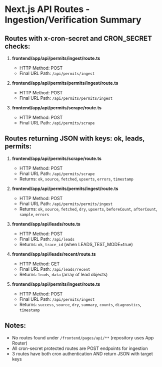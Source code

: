 # Next.js API Routes - Ingestion/Verification Summary

## Routes with x-cron-secret and CRON_SECRET checks:

1. **frontend/app/api/permits/ingest/route.ts** 
   - HTTP Method: POST
   - Final URL Path: `/api/permits/ingest`

2. **frontend/app/api/permits/permits/ingest/route.ts**
   - HTTP Method: POST  
   - Final URL Path: `/api/permits/permits/ingest`

3. **frontend/app/api/permits/scrape/route.ts**
   - HTTP Method: POST
   - Final URL Path: `/api/permits/scrape`

## Routes returning JSON with keys: ok, leads, permits:

1. **frontend/app/api/permits/scrape/route.ts**
   - HTTP Method: POST
   - Final URL Path: `/api/permits/scrape` 
   - Returns: `ok`, `source`, `fetched`, `upserts`, `errors`, `timestamp`

2. **frontend/app/api/permits/permits/ingest/route.ts**
   - HTTP Method: POST
   - Final URL Path: `/api/permits/permits/ingest`
   - Returns: `ok`, `source`, `fetched`, `dry`, `upserts`, `beforeCount`, `afterCount`, `sample`, `errors`

3. **frontend/app/api/leads/route.ts**
   - HTTP Method: POST
   - Final URL Path: `/api/leads`
   - Returns: `ok`, `trace_id` (when LEADS_TEST_MODE=true)

4. **frontend/app/api/leads/recent/route.ts**
   - HTTP Method: GET
   - Final URL Path: `/api/leads/recent`
   - Returns: `leads`, `data` (array of lead objects)

5. **frontend/app/api/permits/ingest/route.ts**
   - HTTP Method: POST
   - Final URL Path: `/api/permits/ingest`
   - Returns: `success`, `source`, `dry`, `summary`, `counts`, `diagnostics`, `timestamp`

## Notes:
- No routes found under `/frontend/pages/api/**` (repository uses App Router)
- All cron-secret protected routes are POST endpoints for ingestion
- 3 routes have both cron authentication AND return JSON with target keys